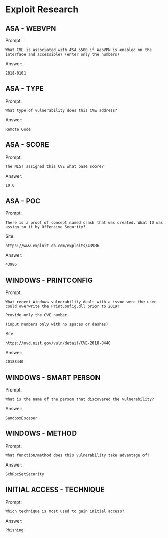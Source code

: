 # Exploit Research

## ASA - WEBVPN
Prompt:
```
What CVE is associated with ASA 5500 if WebVPN is enabled on the interface and accessible? (enter only the numbers)
```

Answer:
```
2018-0101
```

## ASA - TYPE
Prompt:
```
What type of vulnerability does this CVE address?
```

Answer:
```
Remote Code
```

## ASA - SCORE
Prompt:
```
The NIST assigned this CVE what base score?
```

Answer:
```
10.0
```

## ASA - POC
Prompt:
```
There is a proof of concept named crash that was created. What ID was assign to it by Offensive Security?
```

Site:
```
https://www.exploit-db.com/exploits/43986
```

Answer:
```
43986
```

## WINDOWS - PRINTCONFIG
Prompt:
```
What recent Windows vulnerability dealt with a issue were the user could overwrite the PrintConfig.dll prior to 2019?

Provide only the CVE number

(input numbers only with no spaces or dashes)
```

Site:
```
https://nvd.nist.gov/vuln/detail/CVE-2018-8440
```

Answer:
```
20188440
```

## WINDOWS - SMART PERSON
Prompt:
```
What is the name of the person that discovered the vulnerability?
```

Answer:
```
SandboxEscaper
```

## WINDOWS - METHOD
Prompt:
```
What function/method does this vulnerability take advantage of?
```

Answer:
```
SchRpcSetSecurity
```

## INITIAL ACCESS - TECHNIQUE
Prompt:
```
Which technique is most used to gain initial access?
```

Answer:
```
Phishing
```
